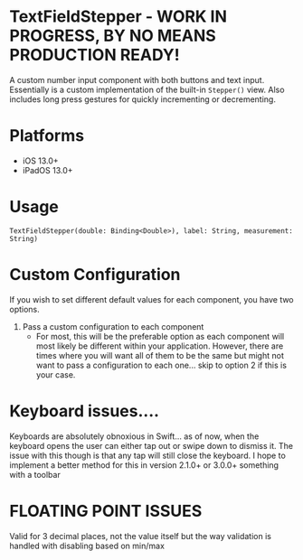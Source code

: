 
# TextFieldStepper - WORK IN PROGRESS, BY NO MEANS PRODUCTION READY!

A custom number input component with both buttons and text input. Essentially is a custom implementation of the built-in `Stepper()` view. Also includes long press gestures for quickly incrementing or decrementing. 


# Platforms
- iOS 13.0+
- iPadOS 13.0+

# Usage
```
TextFieldStepper(double: Binding<Double>), label: String, measurement: String)
```

# Custom Configuration
If you wish to set different default values for each component, you have two options.

1. Pass a custom configuration to each component
    - For most, this will be the preferable option as each component will most likely be different within your application. However, there are times where you will want all of them to be the same but might not want to pass a configuration to each one... skip to option 2 if this is your case.


# Keyboard issues....
Keyboards are absolutely obnoxious in Swift... as of now, when the keyboard opens the user can either tap out or swipe down to dismiss it. The issue with this though is that any tap will still close the keyboard. I hope to implement a better method for this in version 2.1.0+ or 3.0.0+ something with a toolbar

# FLOATING POINT ISSUES
Valid for 3 decimal places, not the value itself but the way validation is handled with disabling based on min/max
